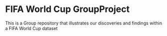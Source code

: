 # FIFA World Cup GroupProject
This is a Group repository that illustrates our discoveries and findings within a FIFA World Cup dataset 
